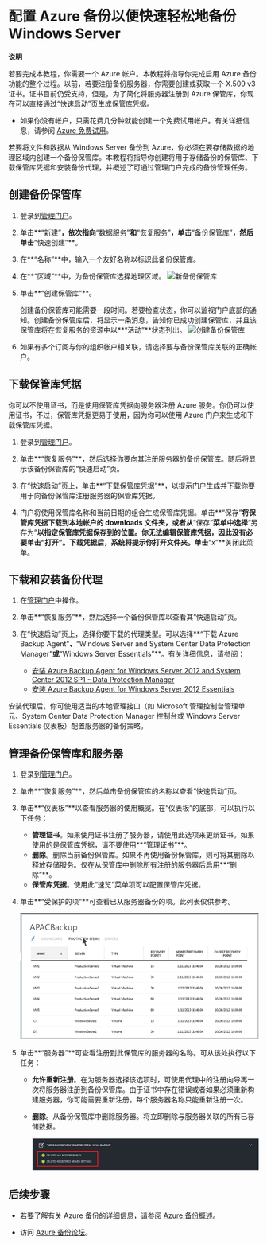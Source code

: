 <properties linkid="manage-services-recovery-configure-backup-vault" urlDisplayName="Configure a Backup Vault" pageTitle="Configure Azure Recovery Services to quickly and easily back-up Windows Server" metaKeywords="disaster recovery" description="Use this tutorial to learn how to use the Backup service in Microsoft's Azure cloud offering to back up Windows Server to the cloud." metaCanonical="" services="recovery-services" documentationCenter="" title="Configure Azure Backup to quickly and easily back-up Windows Server" authors="starra" solutions="" manager="cynthn" editor="tysonn" />
<tags ms.service="recovery-services"
    ms.date=""
    wacn.date=""
    />

<tags ms.service="site-recovery" ms.workload="backup-recovery" ms.tgt_pltfrm="na" ms.devlang="na" ms.topic="article" ms.date="01/01/1900" ms.author="starra"></tags>

# <span id="configure-a-backup-vault-tutorial"></span></a>配置 Azure 备份以便快速轻松地备份 Windows Server

<div class="dev-callout"> 
<strong>说明</strong>
 
<p>若要完成本教程，你需要一个 Azure 帐户。本教程将指导你完成启用 Azure 备份功能的整个过程。以前，若要注册备份服务器，你需要创建或获取一个 X.509 v3 证书。证书目前仍受支持，但是，为了简化将服务器注册到 Azure 保管库，你现在可以直接通过&ldquo;快速启动&rdquo;页生成保管库凭据。 </p>
<ul> 
<li>如果你没有帐户，只需花费几分钟就能创建一个免费试用帐户。有关详细信息，请参阅 <a href="/zh-cn/pricing/free-trial/">Azure 免费试用</a>。</li> 
 

</ul>
 

</div>

若要将文件和数据从 Windows Server 备份到 Azure，你必须在要存储数据的地理区域内创建一个备份保管库。本教程将指导你创建将用于存储备份的保管库、下载保管库凭据和安装备份代理，并概述了可通过管理门户完成的备份管理任务。

## <span id="create"></span></a>创建备份保管库

1.  登录到[管理门户][管理门户]。

2.  单击**“新建”**，依次指向**“数据服务”**和**“恢复服务”**，单击**“备份保管库”**，然后单击**“快速创建”**。

3.  在**“名称”**中，输入一个友好名称以标识此备份保管库。

4.  在**“区域”**中，为备份保管库选择地理区域。
    ![新备份保管库][新备份保管库]

5.  单击**“创建保管库”**。

    创建备份保管库可能需要一段时间。若要检查状态，你可以监视门户底部的通知。创建备份保管库后，将显示一条消息，告知你已成功创建保管库，并且该保管库将在恢复服务的资源中以**“活动”**状态列出。
    ![创建备份保管库][创建备份保管库]

6.  如果有多个订阅与你的组织帐户相关联，请选择要与备份保管库关联的正确帐户。

## <span id="upload"></span></a>下载保管库凭据

你可以不使用证书，而是使用保管库凭据向服务器注册 Azure 服务。你仍可以使用证书，不过，保管库凭据更易于使用，因为你可以使用 Azure 门户来生成和下载保管库凭据。

1.  登录到[管理门户][管理门户]。

2.  单击**“恢复服务”**，然后选择你要向其注册服务器的备份保管库。随后将显示该备份保管库的“快速启动”页。

3.  在“快速启动”页上，单击**“下载保管库凭据”**，以提示门户生成并下载你要用于向备份保管库注册服务器的保管库凭据。

4.  门户将使用保管库名称和当前日期的组合生成保管库凭据。单击**“保存”**将保管库凭据下载到本地帐户的 downloads 文件夹，或者从**“保存”**菜单中选择**“另存为”**以指定保管库凭据保存到的位置。你无法编辑保管库凭据，因此没有必要单击“打开”。下载凭据后，系统将提示你打开文件夹。单击**“x”**关闭此菜单。

## <span id="download"></span></a>下载和安装备份代理

1.  在[管理门户][管理门户]中操作。

2.  单击**“恢复服务”**，然后选择一个备份保管库以查看其“快速启动”页。

3.  在“快速启动”页上，选择你要下载的代理类型。可以选择**“下载 Azure Backup Agent”**、**“Windows Server and System Center Data Protection Manager”**或**“Windows Server Essentials”**。有关详细信息，请参阅：

    -   [安装 Azure Backup Agent for Windows Server 2012 and System Center 2012 SP1 - Data Protection Manager][安装 Azure Backup Agent for Windows Server 2012 and System Center 2012 SP1 - Data Protection Manager]
    -   [安装 Azure Backup Agent for Windows Server 2012 Essentials][安装 Azure Backup Agent for Windows Server 2012 Essentials]

安装代理后，你可使用适当的本地管理接口（如 Microsoft 管理控制台管理单元、System Center Data Protection Manager 控制台或 Windows Server Essentials 仪表板）配置服务器的备份策略。

## <span id="manage"></span></a>管理备份保管库和服务器

1.  登录到[管理门户][管理门户]。

2.  单击**“恢复服务”**，然后单击备份保管库的名称以查看“快速启动”页。

3.  单击**“仪表板”**以查看服务器的使用概览。在“仪表板”的底部，可以执行以下任务：

    -   **管理证书**。如果使用证书注册了服务器，请使用此选项来更新证书。如果使用的是保管库凭据，请不要使用**“管理证书”**。
    -   **删除**。删除当前备份保管库。如果不再使用备份保管库，则可将其删除以释放存储服务。仅在从保管库中删除所有注册的服务器后启用**“删除”**。
    -   **保管库凭据**。使用此“速览”菜单项可以配置保管库凭据。

4.  单击**“受保护的项”**可查看已从服务器备份的项。此列表仅供参考。

    ![受保护的项][受保护的项]

5.  单击**“服务器”**可查看注册到此保管库的服务器的名称。可从该处执行以下任务：

    -   **允许重新注册**。在为服务器选择该选项时，可使用代理中的注册向导再一次将服务器注册到备份保管库。由于证书中存在错误或者如果必须重新构建服务器，你可能需要重新注册。每个服务器名称只能重新注册一次。
    -   **删除**。从备份保管库中删除服务器。将立即删除与服务器关联的所有已存储数据。

        ![删除的服务器][删除的服务器]

## <span id="next"></span></a>后续步骤

-   若要了解有关 Azure 备份的详细信息，请参阅 [Azure 备份概述][Azure 备份概述]。

-   访问 [Azure 备份论坛][Azure 备份论坛]。

  [Azure 免费试用]: /zh-cn/pricing/free-trial/
  [管理门户]: https://manage.windowsazure.cn
  [新备份保管库]: http://i.imgur.com/506c7ch.png
  [创建备份保管库]: http://i.imgur.com/grtLcKM.png
  [安装 Azure Backup Agent for Windows Server 2012 and System Center 2012 SP1 - Data Protection Manager]: http://technet.microsoft.com/zh-cn/library/hh831761.aspx#BKMK_installagent
  [安装 Azure Backup Agent for Windows Server 2012 Essentials]: http://technet.microsoft.com/zh-cn/library/jj884318.aspx
  [受保护的项]: ./media/backup-configure-vault/RS_protecteditems.png
  [删除的服务器]: ./media/backup-configure-vault/RS_deletedserver.png
  [Azure 备份概述]: http://go.microsoft.com/fwlink/p/?LinkId=222425
  [Azure 备份论坛]: http://go.microsoft.com/fwlink/p/?LinkId=290933
